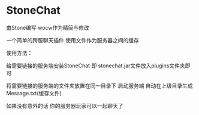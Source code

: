 # StoneChat
由Stone编写 wocw作为精简与修改


一个简单的跨服聊天插件 使用文件作为服务器之间的缓存


使用方法：


给需要链接的服务端安装StoneChat 即 stonechat.jar文件放入plugins文件夹即可


将需要链接的服务端的文件夹放置在同一目录下 启动服务端 自动在上级目录生成Message.txt(缓存文件)


如果没有意外的话 你的服务器玩家可以一起聊天了
